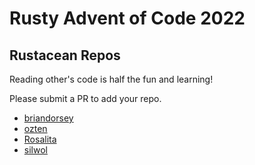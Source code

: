 # Rusty Advent of Code 2022

## Rustacean Repos

Reading other's code is half the fun and learning!

Please submit a PR to add your repo.

* [briandorsey](https://github.com/briandorsey/AdventOfCode/tree/main/2022)
* [ozten](https://github.com/ozten/adventofcode22)
* [Rosalita](https://github.com/Rosalita/advent-of-code-2022)
* [silwol](https://salsa.debian.org/silwol/aoc2022/-/tree/main)